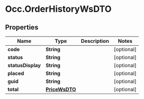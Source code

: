 # Occ.OrderHistoryWsDTO

## Properties
Name | Type | Description | Notes
------------ | ------------- | ------------- | -------------
**code** | **String** |  | [optional] 
**status** | **String** |  | [optional] 
**statusDisplay** | **String** |  | [optional] 
**placed** | **String** |  | [optional] 
**guid** | **String** |  | [optional] 
**total** | [**PriceWsDTO**](PriceWsDTO.md) |  | [optional] 


